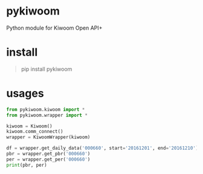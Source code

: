 # pykiwoom
Python module for Kiwoom Open API+

# install
> pip install pykiwoom

# usages

```python
from pykiwoom.kiwoom import *
from pykiwoom.wrapper import *

kiwoom = Kiwoom()
kiwoom.comm_connect()
wrapper = KiwoomWrapper(kiwoom)

df = wrapper.get_daily_data('000660', start='20161201', end='20161210')
pbr = wrapper.get_pbr('000660')
per = wrapper.get_per('000660')
print(pbr, per)
```

